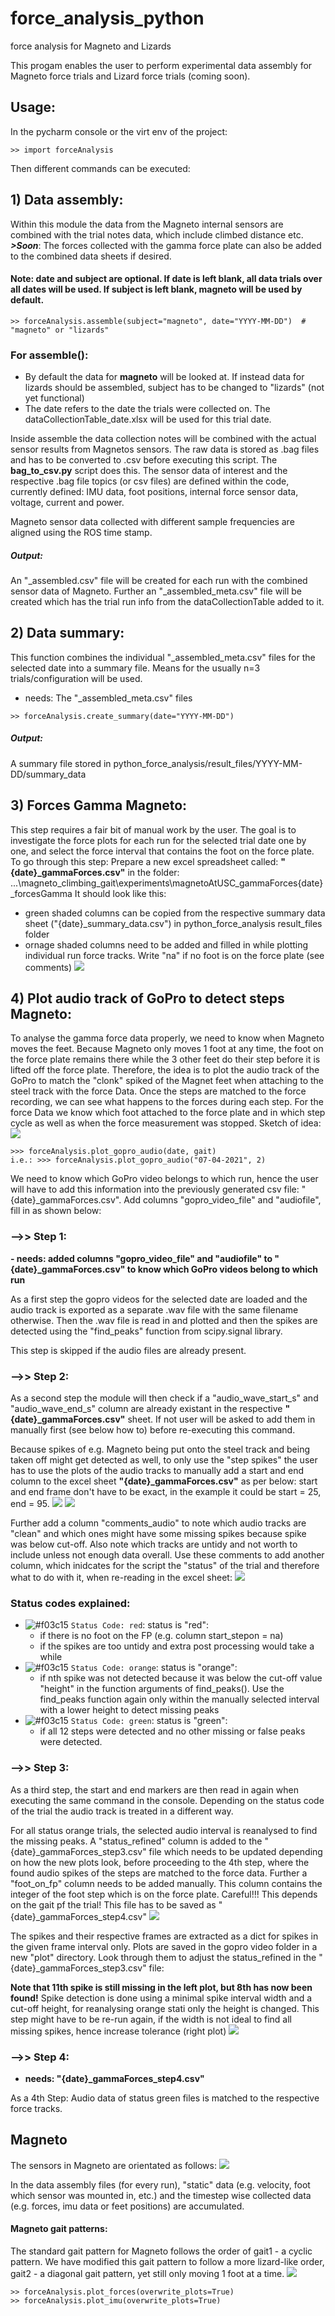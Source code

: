 # force_analysis_python
force analysis for Magneto and Lizards

This progam enables the user to perform experimental data assembly for Magneto force trials and Lizard force trials (coming soon).

## Usage:
In the pycharm console or the virt env of the project:
```
>> import forceAnalysis
```
Then different commands can be executed:
## 1) Data assembly:
Within this module the data from the Magneto internal sensors are combined with the trial notes data, which include climbed distance etc.
***>Soon***: The forces collected with the gamma force plate can also be added to the combined data sheets if desired.

#### Note: date and subject are optional. If date is left blank, all data trials over all dates will be used. If subject is left blank, magneto will be used by default.
```
>> forceAnalysis.assemble(subject="magneto", date="YYYY-MM-DD")  # "magneto" or "lizards"
```
### For assemble(): 
- By default the data for **magneto** will be looked at. If instead data for lizards should be assembled, subject has to be changed to "lizards" (not yet functional) 
- The date refers to the date the trials were collected on. The dataCollectionTable_date.xlsx will be used for this trial date.

Inside assemble the data collection notes will be combined with the actual sensor results from Magnetos sensors.
The raw data is stored as .bag files and has to be converted to .csv before executing this script. The **bag_to_csv.py** script
does this. The sensor data of interest and the respective .bag file topics (or csv files) are defined within the code,
currently defined: IMU data, foot positions, internal force sensor data, voltage, current and power.

Magneto sensor data collected with different sample frequencies are aligned using the ROS time stamp. 

##### Output:
An "_assembled.csv" file will be created for each run with the combined sensor data of Magneto.
Further an "_assembled_meta.csv" file will be created which has the trial run info from the dataCollectionTable added to it.

## 2) Data summary:
This function combines the individual "_assembled_meta.csv" files for the selected date into a summary file. 
Means for the usually n=3 trials/configuration will be used.
- needs: The "_assembled_meta.csv" files

```
>> forceAnalysis.create_summary(date="YYYY-MM-DD") 
```

##### Output:
A summary file stored in python_force_analysis/result_files/YYYY-MM-DD/summary_data

## 3) Forces Gamma Magneto:
This step requires a fair bit of manual work by the user. The goal is to investigate the force plots for each run for the selected trial date one by one,
and select the force interval that contains the foot on the force plate. To go through this step:
Prepare a new excel spreadsheet called: **"{date}_gammaForces.csv"** in the folder:
...\magneto_climbing_gait\experiments\magnetoAtUSC_gammaForces\{date}_forcesGamma
It should look like this:
- green shaded columns can be copied from the respective summary data sheet ("{date}_summary_data.csv") in python_force_analysis result_files folder
- ornage shaded columns need to be added and filled in while plotting individual run force tracks. Write "na" if no foot is on the force plate (see comments)
![](assets/excel_extract_gamma_forces.PNG)


## 4) Plot audio track of GoPro to detect steps Magneto:
To analyse the gamma force data properly, we need to know when Magneto moves the feet. Because Magneto
only moves 1 foot at any time, the foot on the force plate remains there while the 3 other feet do their step
before it is lifted off the force plate. 
Therefore, the idea is to plot the audio track of the GoPro to match the "clonk" spiked of the 
Magnet feet when attaching to the steel track with the force Data. Once the steps are matched to the force recording,
we can see what happens to the forces during each step. For the force Data we know
which foot attached to the force plate and in which step cycle as well as when the force measurement was stopped.
Sketch of idea:
![](assets/audiospikes_forcetrack_overlay_idea.png)


```
>>> forceAnalysis.plot_gopro_audio(date, gait)
i.e.: >>> forceAnalysis.plot_gopro_audio("07-04-2021", 2)
```
We need to know which GoPro video belongs to which run, hence the user will have to add this information into the previously 
generated csv file: "{date}_gammaForces.csv". Add columns "gopro_video_file" and "audiofile", fill in as shown below:

### -->> Step 1:
**- needs: added columns "gopro_video_file" and "audiofile" to "{date}_gammaForces.csv" to know which GoPro videos belong to which run**

As a first step the gopro videos for the selected date are loaded and the audio track is exported 
as a separate .wav file with the same filename otherwise.
Then the .wav file is read in and plotted and then the spikes are detected using the "find_peaks" function
from scipy.signal library.

This step is skipped if the audio files are already present.

### -->> Step 2:
As a second step the module will then check if a "audio_wave_start_s" and "audio_wave_end_s" column are already existant in the respective 
**"{date}_gammaForces.csv"** sheet. If not user will be asked to add them in manually first (see below how to) before re-executing this 
command.

Because spikes of e.g. Magneto being put onto the steel track and being taken off might get detected as well,
to only use the "step spikes" the user has to use the plots of the audio tracks to manually add
a start and end column to the excel sheet **"{date}_gammaForces.csv"** as per below:
start and end frame don't have to be exact, in the example it could be start = 25, end = 95.
![](assets/example_gopro_audio_plot.png)
![](assets/excel_gopro_audio.PNG)

Further add a column "comments_audio" to note which audio tracks are "clean" and which ones might have some 
missing spikes because spike was below cut-off. Also note which tracks are untidy and not worth to include 
unless not enough data overall. Use these comments to add another column, which inidcates for the script the "status" 
of the trial and therefore what to do with it, when re-reading in the excel sheet:
![](assets/excel_gopro_audio_status.PNG)

### Status codes explained:
- ![#f03c15](https://placehold.co/15x15/f03c15/f03c15.png) `Status Code: red`: status is "red":
  - if there is no foot on the FP (e.g. column start_stepon = na)
  - if the spikes are too untidy and extra post processing would take a while
- ![#f03c15](https://placehold.co/15x15/c98300/c98300.png) `Status Code: orange`: status is "orange":
  - if nth spike was not detected because it was below the cut-off value "height" in the function arguments of find_peaks().
  Use the find_peaks function again only within the manually selected interval with a lower height to detect missing peaks 
- ![#f03c15](https://placehold.co/15x15/00c943/00c943.png) `Status Code: green`: status is "green": 
  - if all 12 steps were detected and no other missing or false peaks were detected.

### -->> Step 3:
As a third step, the start and end markers are then read in again when executing the same command in the console.
Depending on the status code of the trial the audio track is treated in a different way.

For all status orange trials, the selected audio interval is reanalysed to find the missing peaks. A "status_refined"
column is added to the "{date}_gammaForces_step3.csv" file which needs to be updated depending on how the new plots look, before proceeding to the 4th step, where the 
found audio spikes of the steps are matched to the force data. Further a "foot_on_fp" column needs to be added manually.
This column contains the integer of the foot step which is on the force plate. Careful!!! This depends on the gait pf the trial!
This file has to be saved as "{date}_gammaForces_step4.csv"
![](assets/spreadsheet_step4_example.PNG)

The spikes and their respective frames are extracted as a dict for spikes in the given frame interval only.
Plots are saved in the gopro video folder in a new "plot" directory. Look through them to adjust the status_refined in the "{date}_gammaForces_step3.csv" file:


**Note that 11th spike is still missing in the left plot, but 8th has now been found!**
Spike detection is done using a minimal spike interval width and a cut-off height, for reanalysing orange stati only the height is changed.
This step might have to be re-run again, if the width is not ideal to find all missing spikes, hence increase tolerance (right plot)
![](assets/refined_goproaudio_plot_example.png)


### -->> Step 4:
- **needs: "{date}_gammaForces_step4.csv"**

As a 4th Step: Audio data of status green files is matched to the respective force tracks. 


## Magneto
The sensors in Magneto are orientated as follows:
![](assets/Magneto_Orientations.jpg)

In the data assembly files (for every run), "static" data (e.g. velocity, foot which sensor was mounted in, etc.) 
and the timestep wise collected data (e.g. forces, imu data or feet positions) are accumulated.

#### Magneto gait patterns:
The standard gait pattern for Magneto follows the order of gait1 - a cyclic pattern.
We have modified this gait pattern to follow a more lizard-like order, gait2 - a diagonal gait pattern, yet still only moving 1 foot at a time.
![](assets/magneto_gaits.PNG)



```
>> forceAnalysis.plot_forces(overwrite_plots=True)
>> forceAnalysis.plot_imu(overwrite_plots=True)
```